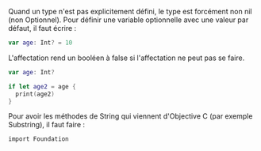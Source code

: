 
Quand un type n'est pas explicitement défini, le type est forcément non nil (non Optionnel). 
Pour définir une variable optionnelle avec une valeur par défaut, il faut écrire :

```swift
var age: Int? = 10

```

L'affectation rend un booléen à false si l'affectation ne peut pas se faire.

```swift
var age: Int?

if let age2 = age {
  print(age2)
}

```


Pour avoir les méthodes de String qui viennent d'Objective C (par exemple Substring), il faut faire : 
```
import Foundation
```
